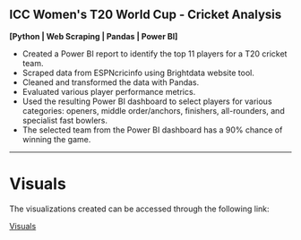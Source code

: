 
## ICC Women's T20 World Cup - Cricket Analysis
**[Python | Web Scraping | Pandas | Power BI]**

- Created a Power BI report to identify the top 11 players for a T20 cricket team.
- Scraped data from ESPNcricinfo using Brightdata website tool.
- Cleaned and transformed the data with Pandas.
- Evaluated various player performance metrics.
- Used the resulting Power BI dashboard to select players for various categories: openers, middle order/anchors, finishers, all-rounders, and specialist fast bowlers.
- The selected team from the Power BI dashboard has a 90% chance of winning the game.

---

# Visuals

The visualizations created can be accessed through the following link:

[Visuals](https://docs.google.com/presentation/d/1SlifE_rLSzyA_UW2b-jpTkmrRzFlIkPr/edit?usp=sharing&ouid=101647169591373102805&rtpof=true&sd=true)

